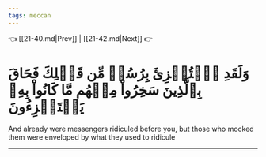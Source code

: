 ```yaml
---
tags: meccan
---
```


👈 [[21-40.md|Prev]] | [[21-42.md|Next]] 👉

# وَلَقَدِ ٱسۡتُهۡزِئَ بِرُسُلٖ مِّن قَبۡلِكَ فَحَاقَ بِٱلَّذِينَ سَخِرُواْ مِنۡهُم مَّا كَانُواْ بِهِۦ يَسۡتَهۡزِءُونَ

And already were messengers ridiculed before you, but those who mocked them were enveloped by what they used to ridicule

---


